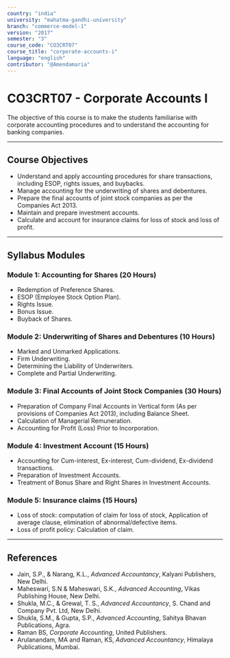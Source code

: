 ```yaml
---
country: "india"
university: "mahatma-gandhi-university"
branch: "commerce-model-1"
version: "2017"
semester: "3"
course_code: "CO3CRT07"
course_title: "corporate-accounts-i"
language: "english"
contributor: "@Amendamaria"
---
```

# CO3CRT07 - Corporate Accounts I

The objective of this course is to make the students familiarise with corporate accounting procedures and to understand the accounting for banking companies.

---
## Course Objectives

* Understand and apply accounting procedures for share transactions, including ESOP, rights issues, and buybacks.
* Manage accounting for the underwriting of shares and debentures.
* Prepare the final accounts of joint stock companies as per the Companies Act 2013.
* Maintain and prepare investment accounts.
* Calculate and account for insurance claims for loss of stock and loss of profit.

---
## Syllabus Modules

### Module 1: Accounting for Shares (20 Hours)
* Redemption of Preference Shares.
* ESOP (Employee Stock Option Plan).
* Rights Issue.
* Bonus Issue.
* Buyback of Shares.

### Module 2: Underwriting of Shares and Debentures (10 Hours)
* Marked and Unmarked Applications.
* Firm Underwriting.
* Determining the Liability of Underwriters.
* Complete and Partial Underwriting.

### Module 3: Final Accounts of Joint Stock Companies (30 Hours)
* Preparation of Company Final Accounts in Vertical form (As per provisions of Companies Act 2013), including Balance Sheet.
* Calculation of Managerial Remuneration.
* Accounting for Profit (Loss) Prior to Incorporation.

### Module 4: Investment Account (15 Hours)
* Accounting for Cum-interest, Ex-interest, Cum-dividend, Ex-dividend transactions.
* Preparation of Investment Accounts.
* Treatment of Bonus Share and Right Shares in Investment Accounts.

### Module 5: Insurance claims (15 Hours)
* Loss of stock: computation of claim for loss of stock, Application of average clause, elimination of abnormal/defective items.
* Loss of profit policy: Calculation of claim.

---
## References
* Jain, S.P., & Narang, K.L., *Advanced Accountancy*, Kalyani Publishers, New Delhi.
* Maheswari, S.N & Maheswari, S.K., *Advanced Accounting*, Vikas Publishing House, New Delhi.
* Shukla, M.C., & Grewal, T. S., *Advanced Accountancy*, S. Chand and Company Pvt. Ltd, New Delhi.
* Shukla, S.M., & Gupta, S.P., *Advanced Accounting*, Sahitya Bhavan Publications, Agra.
* Raman BS, *Corporate Accounting*, United Publishers.
* Arulanandam, MA and Raman, KS, *Advanced Accountancy*, Himalaya Publications, Mumbai.